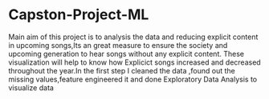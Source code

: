 # Capston-Project-ML
Main aim of this project is to analysis the data and reducing explicit content in upcoming songs,Its an great measure to ensure the society and upcoming generation to hear songs without any explicit content.
These visualization will help to know how Explicict songs increased and decreased throughout the year.In the first step I cleaned the data ,found out the missing values,feature engineered it and done Exploratory Data Analysis to visualize data
